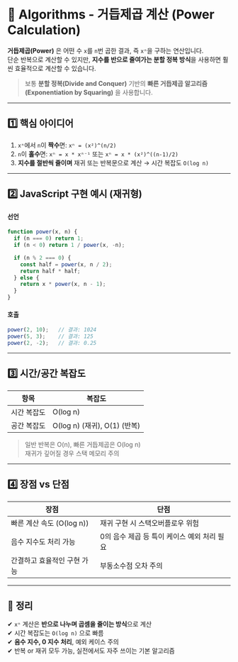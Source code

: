 # 🧠 Algorithms - 거듭제곱 계산 (Power Calculation)

**거듭제곱(Power)** 은 어떤 수 `x`를 `n`번 곱한 결과, 즉 `xⁿ`을 구하는 연산입니다.  
단순 반복으로 계산할 수 있지만, **지수를 반으로 줄여가는 분할 정복 방식**을 사용하면 훨씬 효율적으로 계산할 수 있습니다.

> 보통 **분할 정복(Divide and Conquer)** 기반의 **빠른 거듭제곱 알고리즘 (Exponentiation by Squaring)** 을 사용합니다.

---

## 1️⃣ 핵심 아이디어

1. `xⁿ`에서 `n`이 **짝수**면: `xⁿ = (x²)^(n/2)`  
2. `n`이 **홀수**면: `xⁿ = x * xⁿ⁻¹` 또는 `xⁿ = x * (x²)^((n-1)/2)`
3. **지수를 절반씩 줄이며** 재귀 또는 반복문으로 계산 → 시간 복잡도 `O(log n)`

---

## 2️⃣ JavaScript 구현 예시 (재귀형)

#### 선언
```js
function power(x, n) {
  if (n === 0) return 1;
  if (n < 0) return 1 / power(x, -n);

  if (n % 2 === 0) {
    const half = power(x, n / 2);
    return half * half;
  } else {
    return x * power(x, n - 1);
  }
}
```

#### 호출
```js
power(2, 10);   // 결과: 1024
power(5, 3);    // 결과: 125
power(2, -2);   // 결과: 0.25
```

---

## 3️⃣ 시간/공간 복잡도

| 항목             | 복잡도       |
|------------------|--------------|
| 시간 복잡도       | O(log n)     |
| 공간 복잡도       | O(log n) (재귀), O(1) (반복) |

> 일반 반복은 O(n), 빠른 거듭제곱은 O(log n)  
> 재귀가 깊어질 경우 스택 메모리 주의

---

## 4️⃣ 장점 vs 단점

| 장점                                 | 단점                              |
|--------------------------------------|-----------------------------------|
| 빠른 계산 속도 (O(log n))             | 재귀 구현 시 스택오버플로우 위험     |
| 음수 지수도 처리 가능                 | 0의 음수 제곱 등 특이 케이스 예외 처리 필요 |
| 간결하고 효율적인 구현 가능            | 부동소수점 오차 주의               |

---

## 🎯 정리

✔ `xⁿ` 계산은 **반으로 나누며 곱셈을 줄이는 방식**으로 계산  
✔ 시간 복잡도는 `O(log n)` 으로 빠름  
✔ **음수 지수, 0 지수 처리**, 예외 케이스 주의  
✔ 반복 or 재귀 모두 가능, 실전에서도 자주 쓰이는 기본 알고리즘
